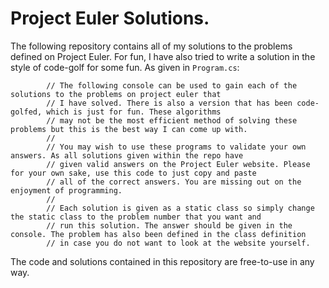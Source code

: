 # Project Euler Solutions. 

The following repository contains all of my solutions to the problems defined on Project Euler. For fun, I have also tried to write a solution in the style of code-golf for some fun. As given in `Program.cs`: 

```
        // The following console can be used to gain each of the solutions to the problems on project euler that
        // I have solved. There is also a version that has been code-golfed, which is just for fun. These algorithms 
        // may not be the most efficient method of solving these problems but this is the best way I can come up with. 
        // 
        // You may wish to use these programs to validate your own answers. As all solutions given within the repo have 
        // given valid answers on the Project Euler website. Please for your own sake, use this code to just copy and paste
        // all of the correct answers. You are missing out on the enjoyment of programming. 
        // 
        // Each solution is given as a static class so simply change the static class to the problem number that you want and 
        // run this solution. The answer should be given in the console. The problem has also been defined in the class definition 
        // in case you do not want to look at the website yourself. 
```

The code and solutions contained in this repository are free-to-use in any way. 
